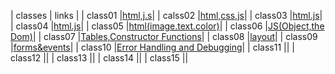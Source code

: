 | classes   | links    |
| class01   |[html,j.s](class01)|
| calss02   |[html,css,js](class02)|
| class03   |[html.js](class03)|
| class04   |[html.js](class04)|
| class05   |[html(image.text.color)](class05)|
| class06   |[JS(Object,the Dom)](class06)|
| class07   |[Tables,Constructor Functions](class07)|
| class08   |[layout](class08)|
| class09   |[forms&events](class09)|
| class10   |[Error Handling and Debugging](class10)|
| class11   |[](class11)|
| class12   |[](class12)|
| class13   |[](class13)|
| class14   |[](class14)|
| class15   |[](class15)|

